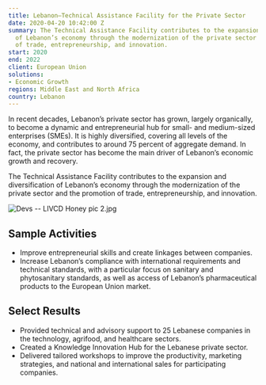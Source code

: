 ```yaml
---
title: Lebanon—Technical Assistance Facility for the Private Sector
date: 2020-04-20 10:42:00 Z
summary: The Technical Assistance Facility contributes to the expansion and diversification
  of Lebanon’s economy through the modernization of the private sector and the promotion
  of trade, entrepreneurship, and innovation.
start: 2020
end: 2022
client: European Union
solutions:
- Economic Growth
regions: Middle East and North Africa
country: Lebanon
---
```


In recent decades, Lebanon’s private sector has grown, largely organically, to become a dynamic and entrepreneurial hub for small- and medium-sized enterprises (SMEs). It is highly diversified, covering all levels of the economy, and contributes to around 75 percent of aggregate demand. In fact, the private sector has become the main driver of Lebanon’s economic growth and recovery.

The Technical Assistance Facility contributes to the expansion and diversification of Lebanon’s economy through the modernization of the private sector and the promotion of trade, entrepreneurship, and innovation.

![Devs -- LIVCD Honey pic 2.jpg](/uploads/Devs%20--%20LIVCD%20Honey%20pic%202.jpg)

## Sample Activities

* Improve entrepreneurial skills and create linkages between companies.
* Increase Lebanon’s compliance with international requirements and technical standards, with a particular focus on sanitary and phytosanitary standards, as well as access of Lebanon’s pharmaceutical products to the European Union market.

## Select Results

* Provided technical and advisory support to 25 Lebanese companies in the technology, agrifood, and healthcare sectors.
* Created a Knowledge Innovation Hub for the Lebanese private sector.
* Delivered tailored workshops to improve the productivity, marketing strategies, and national and international sales for participating companies. 